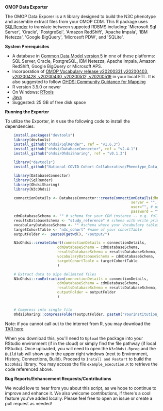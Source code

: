 <!-----
NEW: Your output is on the clipboard!

NEW: Check the "Supress top comment" to remove this info from the output.

Conversion time: 0.423 seconds.


Using this Markdown file:

1. Paste this output into your source file.
2. See the notes and action items below regarding this conversion run.
3. Check the rendered output (headings, lists, code blocks, tables) for proper
   formatting and use a linkchecker before you publish this page.

Conversion notes:

* Docs to Markdown version 1.0?23
* Tue May 12 2020 10:08:49 GMT-0700 (PDT)
* Source doc: Untitled document
----->


**OMOP Data Exporter**

The OMOP Data Exporer is a `R` library designed to build the N3C phenotype and assemble extract files from your OMOP CDM. This R package uses [SQLRender](https://cran.r-project.org/web/packages/SqlRender/index.html) to translate between suppoted RDBMS including: 'Microsoft Sql Server', 'Oracle', 'PostgreSql', 'Amazon RedShift', 'Apache Impala', 'IBM Netezza', 'Google BigQuery', 'Microsoft PDW', and 'SQLite'.


**System Prerequisites**

- A database in [Common Data Model version 5](https://github.com/OHDSI/CommonDataModel) in one of these platforms: SQL Server, Oracle, PostgreSQL, IBM Netezza, Apache Impala, Amazon RedShift, Google BigQuery or Microsoft APS.
- Incorporation of [OMOP Vocabulary release v20200331,v20200403, v20200428, v20200430, v20200512, v20200519](https://github.com/OHDSI/Vocabulary-v5.0/releases) in your local ETL. It is also suggested to follow [OHDSI Community Guidance for Mapping](https://github.com/OHDSI/Covid-19/wiki/Release)
- R version 3.5.0 or newer
- On Windows: [RTools](http://cran.r-project.org/bin/windows/Rtools/)
- [Java](http://java.com)
- Suggested: 25 GB of free disk space

**Running the Exporter**

To utilize the Exporter, in `R` use the following code to install the dependencies:
```r
	install.packages("devtools")
	library(devtools)
	install_github("ohdsi/SqlRender", ref = "v1.6.3")
	install_github("ohdsi/DatabaseConnector", ref = "v2.4.1")
	install_github("ohdsi/OhdsiSharing", ref = "v0.1.3")
	
	library("devtools")
	install_github("National-COVID-Cohort-Collaborative/Phenotype_Data_Acquisition/Exporters/OMOPExporter")

	library(DatabaseConnector)
	library(SqlRender)
	library(OhdsiSharing)
	library(N3cOhdsi)

	connectionDetails <- DatabaseConnector::createConnectionDetails(dbms = "redshift",  # options: oracle, postgressql, redshift, sql server, pdw, netezza, bigquery, sqlite
                                                          server = "", # name of the server
                                                          user="", # username to access server
                                                          password = "" #password for that user)
	cdmDatabaseSchema <- "" # schema for your CDM instance -- e.g. full_201911_omop_v5
	resultsDatabaseSchema <- "study_reference" # schema with write privileges
	vocabularyDatabaseSchema <- "" #schema where your Vocabulary tables are stored
	targetCohortTable <- "n3c_cohort" #name of your cohortTable
	outputFolder <-  paste0(getwd(), "/output/")

	N3cOhdsi::createCohort(connectionDetails = connectionDetails,
                        cdmDatabaseSchema = cdmDatabaseSchema,
                        resultsDatabaseSchema = resultsDatabaseSchema,
                        vocabularyDatabaseSchema = cdmDatabaseSchema,
                        targetCohortTable = targetCohortTable
                        )

	# Extract data to pipe delimited files
	N3cOhdsi::runExtraction(connectionDetails = connectionDetails,
                        cdmDatabaseSchema = cdmDatabaseSchema,
                        resultsDatabaseSchema = resultsDatabaseSchema,
                        outputFolder = outputFolder
                        )


	# Compress into single file
	OhdsiSharing::compressFolder(outputFolder, paste0("YourInstitution_OMOP_SiteNumber_", Sys.Date(),".zip") )

```

Note: if you cannot call out to the internet from R, you may download the [TAR here](https://github.com/National-COVID-Cohort-Collaborative/Phenotype_Data_Acquisition/archive/master.zip). 

When you download this, you'll need to `Upload` the package into your RStudio environment (if in the cloud) or simply find the file pathway (if local RStudio). Once uploaded, you will need to open the `N3cOhdsi.Rprog` and the `Build` tab will show up in the upper right windows (next to Environment, History, Connections, Build). Proceed to `Install and Restart` to build the `N3cOhdsi` library. You may access the file `example_execution.R` to retrieve the code referenced above.


**Bug Reports/Enhancement Requests/Contributions**

We would love to hear from you about this script, as we hope to continue to improve and enhance it. We also welcome contributions, if there's a cool feature you've added locally. Please feel free to open an issue or create a pull request as needed!
